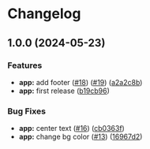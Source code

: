 # Changelog

## 1.0.0 (2024-05-23)


### Features

* **app:** add footer ([#18](https://github.com/zaap59/sandbox-release/issues/18)) ([#19](https://github.com/zaap59/sandbox-release/issues/19)) ([a2a2c8b](https://github.com/zaap59/sandbox-release/commit/a2a2c8b13f9124f0e23be69241e6d0bf328a5793))
* **app:** first release ([b19cb96](https://github.com/zaap59/sandbox-release/commit/b19cb96a4f6962e91f81d226311ddb13e34dc55e))


### Bug Fixes

* **app:** center text ([#16](https://github.com/zaap59/sandbox-release/issues/16)) ([cb0363f](https://github.com/zaap59/sandbox-release/commit/cb0363fe091e1e809027cb8cb0f8a9994c94112d))
* **app:** change bg color ([#13](https://github.com/zaap59/sandbox-release/issues/13)) ([16967d2](https://github.com/zaap59/sandbox-release/commit/16967d24abc01f662c99a31b125df41019433c61))
